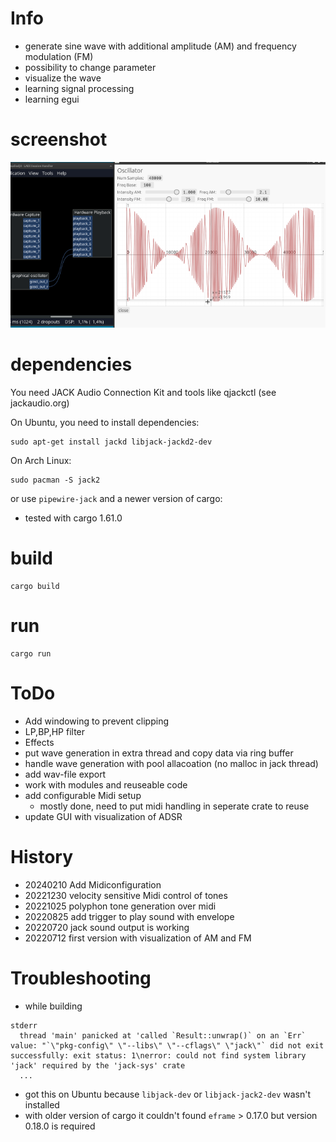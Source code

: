 # Info
- generate sine wave with additional amplitude (AM) and frequency modulation (FM)
- possibility to change parameter
- visualize the wave
- learning signal processing
- learning egui

# screenshot
![Screenshot](docs/images/screenshot.png "Screenshot of Oscillator GUI")

# dependencies
You need JACK Audio Connection Kit and tools like qjackctl (see jackaudio.org)

On Ubuntu, you need to install dependencies:
```
sudo apt-get install jackd libjack-jackd2-dev
```

On Arch Linux:
```
sudo pacman -S jack2
```
or use `pipewire-jack`
and a newer version of cargo:
* tested with cargo 1.61.0

# build
```
cargo build
```

# run
```
cargo run
```

# ToDo
- Add windowing to prevent clipping
- LP,BP,HP filter
- Effects
- put wave generation in extra thread and copy data via ring buffer
- handle wave generation with pool allacoation (no malloc in jack thread)
- add wav-file export
- work with modules and reuseable code
- add configurable Midi setup
  - mostly done, need to put midi handling in seperate crate to reuse
- update GUI with visualization of ADSR

# History
- 20240210 Add Midiconfiguration
- 20221230 velocity sensitive Midi control of tones
- 20221025 polyphon tone generation over midi
- 20220825 add trigger to play sound with envelope
- 20220720 jack sound output is working
- 20220712 first version with visualization of AM and FM

# Troubleshooting
* while building
```
stderr
  thread 'main' panicked at 'called `Result::unwrap()` on an `Err` value: "`\"pkg-config\" \"--libs\" \"--cflags\" \"jack\"` did not exit successfully: exit status: 1\nerror: could not find system library 'jack' required by the 'jack-sys' crate
  ...
```
- got this on Ubuntu because `libjack-dev` or `libjack-jack2-dev` wasn't installed
- with older version of cargo it couldn't found `eframe` > 0.17.0 but version 0.18.0 is required
